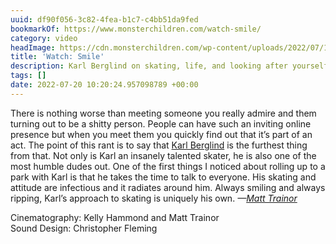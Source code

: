 ```yaml
---
uuid: df90f056-3c82-4fea-b1c7-c4bb51da9fed
bookmarkOf: https://www.monsterchildren.com/watch-smile/
category: video
headImage: https://cdn.monsterchildren.com/wp-content/uploads/2022/07/15140948/smile-monster-children.jpg
title: 'Watch: Smile'
description: Karl Berglind on skating, life, and looking after yourself.
tags: []
date: 2022-07-20 10:20:24.957098789 +00:00
---
```


There is nothing worse than meeting someone you really admire and them turning out to be a shitty person. People can have such an inviting online presence but when you meet them you quickly find out that it’s part of an act. The point of this rant is to say that [Karl Berglind](https://www.instagram.com/karlberglind/) is the furthest thing from that. Not only is Karl an insanely talented skater, he is also one of the most humble dudes out. One of the first things I noticed about rolling up to a park with Karl is that he takes the time to talk to everyone. His skating and attitude are infectious and it radiates around him. Always smiling and always ripping, Karl’s approach to skating is uniquely his own. _—[Matt Trainor](https://www.instagram.com/mattrainor/?hl=en)_

Cinematography: Kelly Hammond and Matt Trainor  
Sound Design: Christopher Fleming